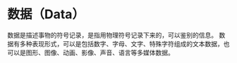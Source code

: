 # 数据（Data）
数据是描述事物的符号记录，是指用物理符号记录下来的，可以鉴别的信息。
数据有多种表现形式，可以是包括数字、字母、文字、特殊字符组成的文本数据，也可以是图形、图像、动画、影像、声音、语言等多媒体数据。